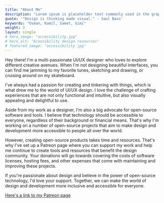 ```yaml
---
title: "About Me"
description: "Lorem ipsum is placeholder text commonly used in the graphic, print, and publishing industries for previewing layouts and visual mockups."
quote: '"Design is thinking made visual." - Saul Bass'
keywords: "Osman, Kamil, Samet, Simi"
weight: 3
layout: single
# hero_image: "accessibility.jpg"
# hero_alt: "Acessibility design resources"
# featured_image: "accessibility.jpg"
---
```


Hey there! I'm a multi-passionate UI/UX designer who loves to explore different creative avenues. When I'm not designing beautiful interfaces, you can find me jamming to my favorite tunes, sketching and drawing, or cruising around on my skateboard.

I've always had a passion for creating and tinkering with things, which is what drew me to the world of UI/UX design. I love the challenge of crafting experiences that are not only functional and intuitive, but also visually appealing and delightful to use.

Aside from my work as a designer, I'm also a big advocate for open-source software and tools. I believe that technology should be accessible to everyone, regardless of their background or financial means. That's why I'm working on a number of open-source projects that aim to make design and development more accessible to people all over the world.

However, creating open-source products takes time and resources. That's why I've set up a Patreon page where you can support my work and help me continue to create tools and resources that benefit the design community. Your donations will go towards covering the costs of software licenses, hosting fees, and other expenses that come with maintaining and improving these projects.

If you're passionate about design and believe in the power of open-source technology, I'd love your support. Together, we can make the world of design and development more inclusive and accessible for everyone.

[Here's a link to my Patreon page](https://www.patreon.com/selfishprimate)
